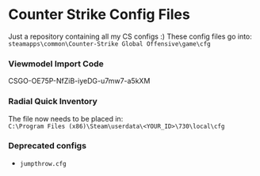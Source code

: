 # Counter Strike Config Files

Just a repository containing all my CS configs :)
These config files go into:  
`steamapps\common\Counter-Strike Global Offensive\game\cfg`

### Viewmodel Import Code
CSGO-OE75P-NfZiB-iyeDG-u7mw7-a5kXM

### Radial Quick Inventory
The file now needs to be placed in:  
`C:\Program Files (x86)\Steam\userdata\<YOUR_ID>\730\local\cfg`

### Deprecated configs
* `jumpthrow.cfg`

